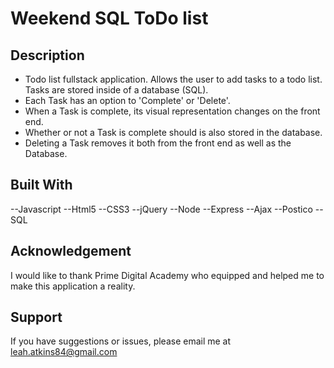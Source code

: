 # Weekend SQL ToDo list

## Description
* Todo list fullstack application. Allows the user to add tasks to a todo list. Tasks are stored inside of a database (SQL).
* Each Task has an option to 'Complete' or 'Delete'.
* When a Task is complete, its visual representation changes on the front end. 
* Whether or not a Task is complete should is also stored in the database.
* Deleting a Task removes it both from the front end as well as the Database.

## Built With
--Javascript
--Html5
--CSS3
--jQuery
--Node
--Express
--Ajax
--Postico
--SQL

## Acknowledgement
I would like to thank Prime Digital Academy who equipped and helped me to make this application a reality.

## Support
If you have suggestions or issues, please email me at leah.atkins84@gmail.com

